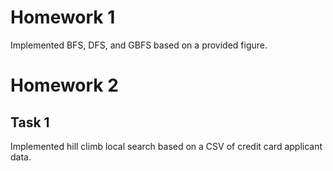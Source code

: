 # Homework 1
Implemented BFS, DFS, and GBFS based on a provided figure.

# Homework 2
## Task 1
Implemented hill climb local search based on a CSV of credit card applicant data.
